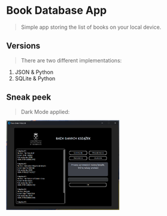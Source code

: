 # Book Database App
> Simple app storing the list of books on your local device. <br>

## Versions
> There are two different implementations:
1. JSON & Python
2. SQLite & Python

## Sneak peek
> Dark Mode applied:
<img src="https://github.com/TairYerniyazov/BookDatabaseApp/blob/main/screenshots/DarkMode.png" width="60%">
